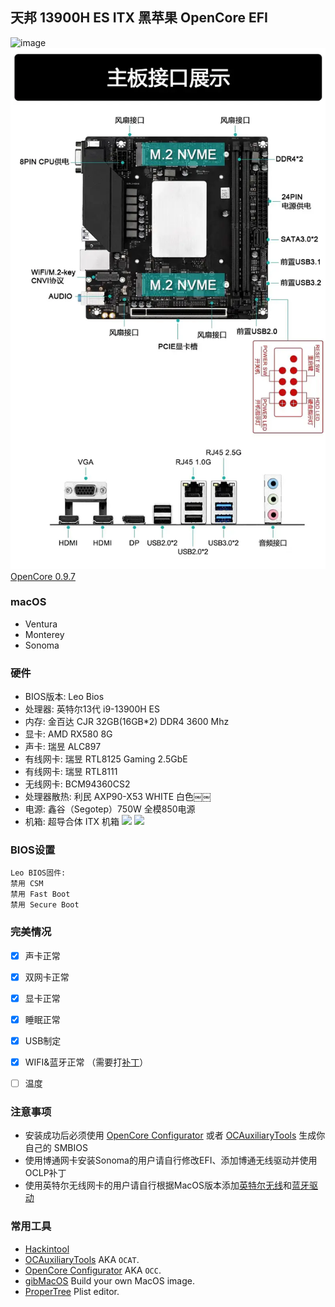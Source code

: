 ## 天邦 13900H ES ITX 黑苹果 OpenCore EFI

![image](Screenshot/Motherbord.jpg)
![image](Screenshot/un2.webp)
[OpenCore 0.9.7](https://github.com/acidanthera/OpenCorePkg)


### macOS

- Ventura
- Monterey
- Sonoma


### 硬件

- BIOS版本: Leo Bios
- 处理器: 英特尔13代 i9-13900H ES
- 内存: 金百达 CJR 32GB(16GB*2) DDR4 3600 Mhz
- 显卡: AMD RX580 8G
- 声卡: 瑞昱 ALC897
- 有线网卡: 瑞昱 RTL8125 Gaming 2.5GbE
- 有线网卡: 瑞昱 RTL8111
- 无线网卡: BCM94360CS2
- 处理器散热: 利民 AXP90-X53 WHITE 白色￼￼
- 电源: 鑫谷（Segotep）750W 全模850电源
- 机箱: 超导合体 ITX 机箱
![](https://cdn.jsdelivr.net/gh/igeekbb/OSS@main/2024/202401031449361.jpeg)
![](https://cdn.jsdelivr.net/gh/igeekbb/OSS@main/2024/202401031450458.jpeg)
### BIOS设置

```
Leo BIOS固件:
禁用 CSM
禁用 Fast Boot
禁用 Secure Boot
```
### 完美情况
- [x] 声卡正常
- [x] 双网卡正常
- [x] 显卡正常
- [x] 睡眠正常
- [x] USB制定
- [x] WIFI&蓝牙正常 （需要打[补丁](https://www.igeekbb.com/2023/09/27/Hackintoswifi/)）
- [ ] 温度



### 注意事项

 - 安装成功后必须使用 [OpenCore Configurator](https://mackie100projects.altervista.org/opencore-configurator/) 或者 [OCAuxiliaryTools](https://github.com/ic005k/OCAuxiliaryTools) 生成你自己的 SMBIOS
 - 使用博通网卡安装Sonoma的用户请自行修改EFI、添加博通无线驱动并使用OCLP补丁
 - 使用英特尔无线网卡的用户请自行根据MacOS版本添加[英特尔无线](https://hackintosh.club/d/10000015)和[蓝牙驱动](https://hackintosh.club/d/10000017)


### 常用工具

- [Hackintool](https://github.com/headkaze/Hackintool) 
- [OCAuxiliaryTools](https://github.com/ic005k/OCAuxiliaryTools) AKA `OCAT`.
- [OpenCore Configurator](https://mackie100projects.altervista.org/opencore-configurator/) AKA `OCC`.
- [gibMacOS](https://github.com/corpnewt/gibMacOS) Build your own MacOS image.
- [ProperTree](https://github.com/corpnewt/ProperTree) Plist editor.


